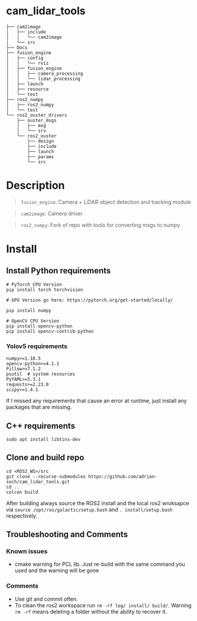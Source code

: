 # cam_lidar_tools

```
├── cam2image
│   ├── include
│   │   └── cam2image
│   └── src
├── Docs
├── fusion_engine
│   ├── config
│   │   └── rviz
│   ├── fusion_engine
│   │   ├── camera_processing
│   │   └── lidar_processing
│   ├── launch
│   ├── resource
│   └── test
├── ros2_numpy
│   ├── ros2_numpy
│   └── test
└── ros2_ouster_drivers
    ├── ouster_msgs
    │   ├── msg
    │   └── srv
    └── ros2_ouster
        ├── design
        ├── include
        ├── launch
        ├── params
        └── src

```
<!---
tree -d -L 3 -I __pycache__
--->

# Description
> `fusion_engine`: Camera + LiDAR object detection and tracking module

> `cam2image`: Camera driver

> `ros2_numpy`: Fork of repo with tools for converting msgs to numpy

# Install

## Install Python requirements
```
# PyTorch CPU Version
pip install torch torchvision

# GPU Version go here: https://pytorch.org/get-started/locally/

pip install numpy

# OpenCV CPU Version
pip install opencv-python
pip install opencv-contrib-python
```

### Yolov5 requirements
```
numpy>=1.18.5
opencv-python>=4.1.1
Pillow>=7.1.2
psutil  # system resources
PyYAML>=5.3.1
requests>=2.23.0
scipy>=1.4.1
```

If I missed any requirements that cause an error at runtime, just install any packages that are missing.

## C++ requirements

```
sudo apt install libtins-dev
```
## Clone and build repo

```
cd <ROS2_WS>/src
git clone --recurse-submodules https://github.com/adrian-soch/cam_lidar_tools.git
cd ..
colcon build
```
After building always source the ROS2 install and the local ros2 wroksapce via `source /opt/ros/galactic/setup.bash` and `. install/setup.bash` respectively.

## Troubleshooting and Comments

### Known issues

- cmake warning for PCL lib. Just re-build with the same command you used and the warning will be gone

### Comments

- Use git and commit often.
- To clean the ros2 workspace run `rm -rf log/ install/ build/`. Warning `rm -rf` means deleting a folder without the ability to recover it.

